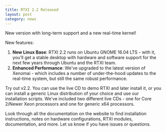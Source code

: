 ```yaml
---
title: RTXI 2.2 Released
layout: post
category: news
---
```


New version with long-term support and a new real-time kernel!

New features:

1. **New Linux Base**: RTXI 2.2 runs on Ubuntu GNOME 16.04 LTS - with it, you’ll get a stable desktop with hardware and software support for the next few years through Ubuntu and the RTXI team.
2. **Enhanced Performance**: We've upgraded to the latest version of Xenomai - which includes a number of under-the-hood updates to the real-time system, but still the same robust performance.

Try out v2.2. You can use the live CD to demo RTXI and later install it, or you can install a generic Linux distribution of your choice and use our installation scripts. We've included two different live CDs - one for Core 2/Newer Xeon processors and one for generic x64 processors.

Look through all the documentation on the website to find installation instructions, notes on hardware configurations, RTXI modules, documentation, and more. Let us know if you have issues or questions.
